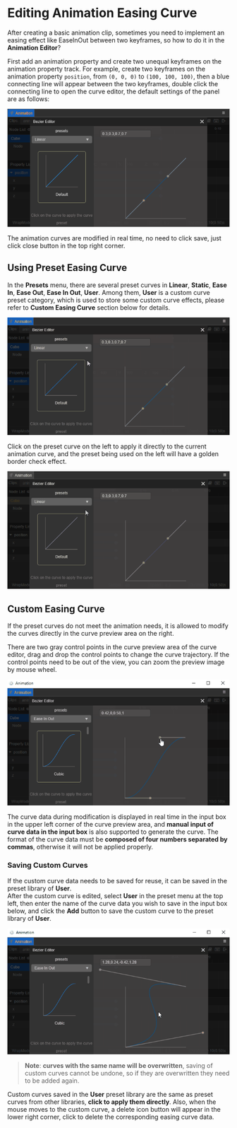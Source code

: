 # Editing Animation Easing Curve

After creating a basic animation clip, sometimes you need to implement an easing effect like EaseInOut between two keyframes, so how to do it in the **Animation Editor**?

First add an animation property and create two unequal keyframes on the animation property track. For example, create two keyframes on the animation property `position`, from `(0, 0, 0)` to `(100, 100, 100)`, then a blue connecting line will appear between the two keyframes, double click the connecting line to open the curve editor, the default settings of the panel are as follows:

![time curve](animation-curve/main.png)

The animation curves are modified in real time, no need to click save, just click close button in the top right corner.

## Using Preset Easing Curve

In the **Presets** menu, there are several preset curves in **Linear**, **Static**, **Ease In**, **Ease Out**, **Ease In Out**, **User**. Among them, **User** is a custom curve preset category, which is used to store some custom curve effects, please refer to **Custom Easing Curve** section below for details.

![preset](animation-curve/preset.gif)

Click on the preset curve on the left to apply it directly to the current animation curve, and the preset being used on the left will have a golden border check effect.

![select preset](animation-curve/select-preset.gif)

## Custom Easing Curve

If the preset curves do not meet the animation needs, it is allowed to modify the curves directly in the curve preview area on the right.

There are two gray control points in the curve preview area of the curve editor, drag and drop the control points to change the curve trajectory. If the control points need to be out of the view, you can zoom the preview image by mouse wheel.

![change preset](animation-curve/change-preset.gif)

The curve data during modification is displayed in real time in the input box in the upper left corner of the curve preview area, and **manual input of curve data in the input box** is also supported to generate the curve. The format of the curve data must be **composed of four numbers separated by commas**, otherwise it will not be applied properly.

### Saving Custom Curves

If the custom curve data needs to be saved for reuse, it can be saved in the preset library of **User**. <br>
After the custom curve is edited, select **User** in the preset menu at the top left, then enter the name of the curve data you wish to save in the input box below, and click the **Add** button to save the custom curve to the preset library of **User**.

![save-curve](animation-curve/save-curve.gif)

> **Note**: **curves with the same name will be overwritten**, saving of custom curves cannot be undone, so if they are overwritten they need to be added again.

Custom curves saved in the **User** preset library are the same as preset curves from other libraries, **click to apply them directly**. Also, when the mouse moves to the custom curve, a delete icon button will appear in the lower right corner, click to delete the corresponding easing curve data.
